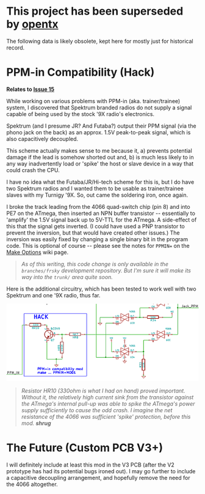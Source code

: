 # This project has been superseded by [opentx](http://opentx.googlecode.com/) #

The following data is likely obsolete, kept here for mostly just for historical record.


# PPM-in Compatibility (Hack) #
**Relates to [Issue 15](https://code.google.com/p/gruvin9x/issues/detail?id=15)**

While working on various problems with PPM-in (aka. trainer/trainee) system, I discovered that Spektrum branded radios do not supply a signal capable of being used by the stock '9X radio's electronics.

Spektrum (and I presume JR? And Futaba?) output their PPM signal (via the phono jack on the back) as an approx. 1.5V peak-to-peak signal, which is also capacitively decoupled.

This scheme actually makes sense to me because it, a) prevents potential damage if the lead is somehow shorted out and, b) is much less likely to in any way inadvertently load or 'spike' the host or slave device in a way that could crash the CPU.

I have no idea what the Futaba/JR/Hi-tech scheme for this is, but I do have two Spektrum radios and I wanted them to be usable as trainer/trainee slaves with my Turnigy '9X. So, out came the soldering iron, once again.

I broke the track leading from the 4066 quad-switch chip (pin 8) and into PE7 on the ATmega, then inserted an NPN buffer transistor -- essentially to 'amplify' the 1.5V signal back up to 5V-TTL for the ATmega. A side-effect of this that the signal gets inverted. (I could have used a PNP transistor to prevent the inversion, but that would have created other issues.) The inversion was easily fixed by changing a single binary bit in the program code. This is optional of course -- please see the notes for `PPMIN=` on the [Make Options](MakeOptions.md) wiki page.

> _As of this writing, this code change is only available in the `branches/frsky` development repository. But I'm sure it will make its way into the `trunk/` area quite soon._

Here is the additional circuitry, which has been tested to work well with two Spektrum and one '9X radio, thus far.

![](PpmIn.attach/mod1.png)

> _Resistor HR10 (330ohm is what I had on hand) proved important. Without it, the relatively high current sink from the transistor against the ATmega's internal pull-up was able to spike the ATmega's power supply sufficiently to cause the odd crash. I imagine the net resistance of the 4066 was sufficient 'spike' protection, before this mod. **shrug**_

# The Future (Custom PCB V3+) #

I will definitely include at least this mod in the V3 PCB (after the V2 prototype has had its potential bugs ironed out). I may go further to include a capacitive decoupling arrangement, and hopefully remove the need for the 4066 altogether.
